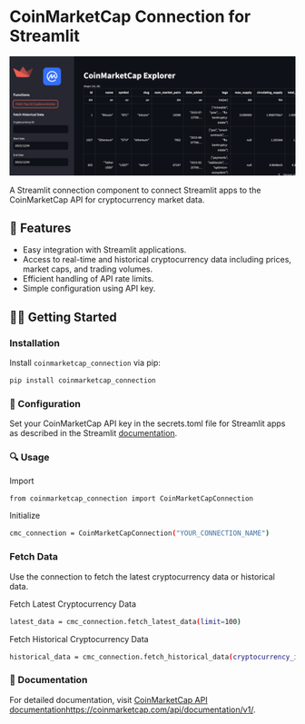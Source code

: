 # CoinMarketCap Connection for Streamlit
![Alt text](img/app.png)

A Streamlit connection component to connect Streamlit apps to the CoinMarketCap API for cryptocurrency market data.

## 🚀 Features
- Easy integration with Streamlit applications.
- Access to real-time and historical cryptocurrency data including prices, market caps, and trading volumes.
- Efficient handling of API rate limits.
- Simple configuration using API key.

## 🧑‍🎓 Getting Started
### Installation
Install `coinmarketcap_connection` via pip:
```bash
pip install coinmarketcap_connection
```

### 🔩 Configuration
Set your CoinMarketCap API key in the secrets.toml file for Streamlit apps as described in the Streamlit [documentation](https://docs.streamlit.io/library/advanced-features/secrets-management).

### 🔍 Usage
Import
```bash
from coinmarketcap_connection import CoinMarketCapConnection
```

Initialize
```bash
cmc_connection = CoinMarketCapConnection("YOUR_CONNECTION_NAME")
```

### Fetch Data
Use the connection to fetch the latest cryptocurrency data or historical data.

Fetch Latest Cryptocurrency Data
```bash
latest_data = cmc_connection.fetch_latest_data(limit=100)
```

Fetch Historical Cryptocurrency Data
```bash
historical_data = cmc_connection.fetch_historical_data(cryptocurrency_id=1, start_date='2023-01-01', end_date='2023-01-31')
```

### 📑 Documentation
For detailed documentation, visit [CoinMarketCap API documentation](https://coinmarketcap.com/api/documentation/v1/)https://coinmarketcap.com/api/documentation/v1/.
